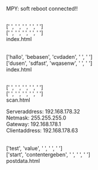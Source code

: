MPY: soft reboot
connected!!<br><br>

[' ', ' ', ' ', ' ', ' ']<br>
[' ', ' ', ' ', ' ', ' ']<br>
index.html<br><br>


['hallo', 'bebasen', 'cvdaden', ' ', ' ']<br>
['dusen', 'sdfast', 'wqasenw', ' ', ' ']<br>
index.html<br><br>


[' ', ' ', ' ', ' ', ' ']<br>
[' ', ' ', ' ', ' ', ' ']<br>
scan.html<br>

Serveraddress: 192.168.178.32<br>
Netmask: 255.255.255.0<br>
Gateway: 192.168.178.1<br>
Clientaddress: 192.168.178.63<br><br>

['test', 'value', ' ', ' ', ' ']<br>
['start', 'contentergeben', ' ', ' ', ' ']<br>
postdata.html<br>
